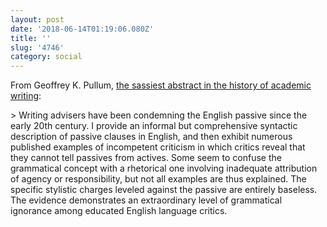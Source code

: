 ```yaml
---
layout: post
date: '2018-06-14T01:19:06.080Z'
title: ''
slug: '4746'
category: social
---
```

From Geoffrey K. Pullum, [the sassiest abstract in the history of academic writing](http://www.lel.ed.ac.uk/~gpullum/passive_loathing.pdf):

&gt; Writing advisers have been condemning the English passive since the early 20th century. I
provide an informal but comprehensive syntactic description of passive clauses in English, and then exhibit
numerous published examples of incompetent criticism in which critics reveal that they cannot tell passives
from actives. Some seem to confuse the grammatical concept with a rhetorical one involving inadequate
attribution of agency or responsibility, but not all examples are thus explained. The specific stylistic charges
leveled against the passive are entirely baseless. The evidence demonstrates an extraordinary level of grammatical ignorance among educated English language critics.
